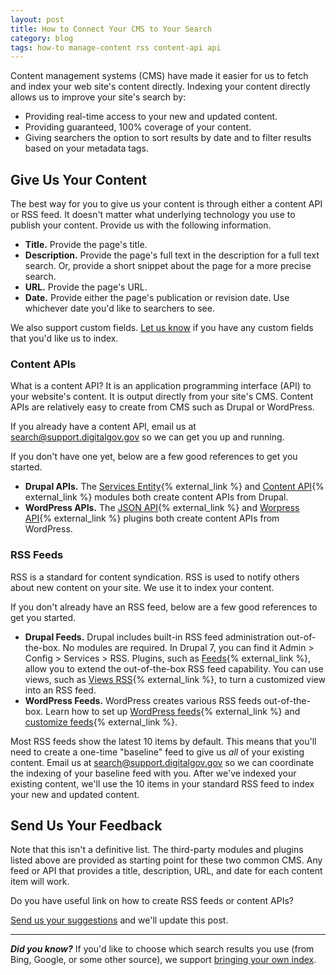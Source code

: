 ```yaml
---
layout: post
title: How to Connect Your CMS to Your Search
category: blog
tags: how-to manage-content rss content-api api
---
```


Content management systems (CMS) have made it easier for us to fetch and index your web site's content directly. Indexing your content directly allows us to improve your site's search by:

* Providing real-time access to your new and updated content. 
* Providing guaranteed, 100% coverage of your content.
* Giving searchers the option to sort results by date and to filter results based on your metadata tags.

## Give Us Your Content

The best way for you to give us your content is through either a content API or RSS feed. It doesn't matter what underlying technology you use to publish your content. Provide us with the following information.

* **Title.** Provide the page's title.
* **Description.** Provide the page's full text in the description for a full text search. Or, provide a short snippet about the page for a more precise search.
* **URL.** Provide the page's URL.
* **Date.** Provide either the page's publication or revision date. Use whichever date you'd like to searchers to see.

We also support custom fields. [Let us know](mailto:search@support.digitalgov.gov) if you have any custom fields that you'd like us to index.

### Content APIs 

What is a content API? It is an application programming interface (API) to your website's content. It is output directly from your site's CMS. Content APIs are relatively easy to create from CMS such as Drupal or WordPress.

If you already have a content API, email us at <search@support.digitalgov.gov> so we can get you up and running. 

If you don't have one yet, below are a few good references to get you started. 

* **Drupal APIs.** The [Services Entity](https://drupal.org/project/services_entity){% external_link %} and [Content API](https://drupal.org/project/contentapi){% external_link %} modules both create content APIs from Drupal.
* **WordPress APIs.** The [JSON API](https://wordpress.org/plugins/json-api/){% external_link %} and [Worpress API](https://github.com/WP-API/WP-API){% external_link %} plugins both create content APIs from WordPress. 

### RSS Feeds

RSS is a standard for content syndication. RSS is used to notify others about new content on your site. We use it to index your content. 

If you don't already have an RSS feed, below are a few good references to get you started. 

* **Drupal Feeds.** Drupal includes built-in RSS feed administration out-of-the-box. No modules are required. In Drupal 7, you can find it Admin > Config > Services > RSS. Plugins, such as [Feeds](https://www.drupal.org/project/feeds){% external_link %}, allow you to extend the out-of-the-box RSS feed capability. You can use views, such as [Views RSS](https://www.drupal.org/project/views_rss){% external_link %}, to turn a customized view into an RSS feed.
* **WordPress Feeds.** WordPress creates various RSS feeds out-of-the-box. Learn how to set up [WordPress feeds](http://codex.wordpress.org/WordPress_Feeds){% external_link %} and [customize feeds](http://codex.wordpress.org/Customizing_Feeds){% external_link %}.

Most RSS feeds show the latest 10 items by default. This means that you'll need to create a one-time "baseline" feed to give us *all* of your existing content. Email us at <search@support.digitalgov.gov> so we can coordinate the indexing of your baseline feed with you. After we've indexed your existing content, we'll use the 10 items in your standard RSS feed to index your new and updated content.

## Send Us Your Feedback

Note that this isn't a definitive list. The third-party modules and plugins listed above are provided as starting point for these two common CMS. Any feed or API that provides a title, description, URL, and date for each content item will work. 

Do you have useful link on how to create RSS feeds or content APIs?

[Send us your suggestions](mailto:search@support.digitalgov.gov) and we'll update this post.

---

***Did you know?*** If you'd like to choose which search results you use (from Bing, Google, or some other source), we support [bringing your own index](/blog/byoi.html).